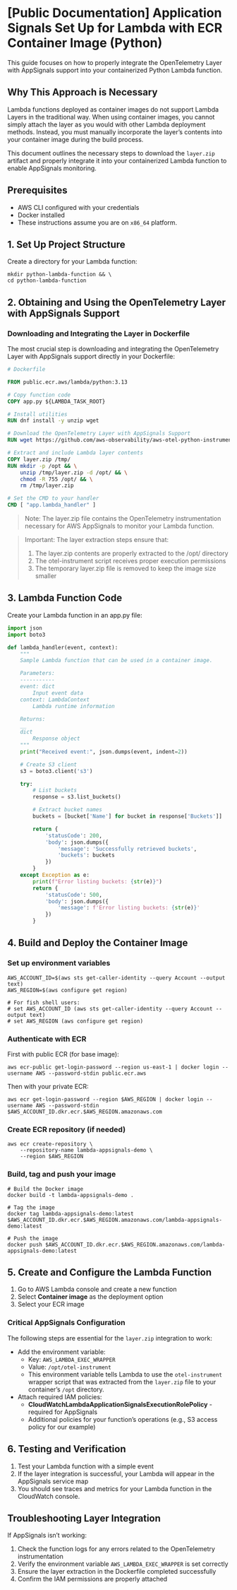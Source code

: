 # [Public Documentation] Application Signals Set Up for Lambda with ECR Container Image (Python)

This guide focuses on how to properly integrate the OpenTelemetry Layer with AppSignals support into your containerized Python Lambda function.

## Why This Approach is Necessary

Lambda functions deployed as container images do not support Lambda Layers in the traditional way. When using container images, you cannot simply attach the layer as you would with other Lambda deployment methods. Instead, you must manually incorporate the layer’s contents into your container image during the build process.

This document outlines the necessary steps to download the `layer.zip` artifact and properly integrate it into your containerized Lambda function to enable AppSignals monitoring.

## Prerequisites

* AWS CLI configured with your credentials
* Docker installed
* These instructions assume you are on `x86_64` platform.

## 1. Set Up Project Structure

Create a directory for your Lambda function:

```console
mkdir python-lambda-function && \
cd python-lambda-function
```

## 2. Obtaining and Using the OpenTelemetry Layer with AppSignals Support

### Downloading and Integrating the Layer in Dockerfile

The most crucial step is downloading and integrating the OpenTelemetry Layer with AppSignals support directly in your Dockerfile:

```Dockerfile
# Dockerfile

FROM public.ecr.aws/lambda/python:3.13

# Copy function code
COPY app.py ${LAMBDA_TASK_ROOT}

# Install utilities
RUN dnf install -y unzip wget

# Download the OpenTelemetry Layer with AppSignals Support
RUN wget https://github.com/aws-observability/aws-otel-python-instrumentation/releases/latest/download/layer.zip -O /tmp/layer.zip

# Extract and include Lambda layer contents
COPY layer.zip /tmp/
RUN mkdir -p /opt && \
    unzip /tmp/layer.zip -d /opt/ && \
    chmod -R 755 /opt/ && \
    rm /tmp/layer.zip

# Set the CMD to your handler
CMD [ "app.lambda_handler" ]
```

> Note: The layer.zip file contains the OpenTelemetry instrumentation necessary for AWS AppSignals to monitor your Lambda function.

> Important: The layer extraction steps ensure that:
> 1. The layer.zip contents are properly extracted to the /opt/ directory
> 2. The otel-instrument script receives proper execution permissions
> 3. The temporary layer.zip file is removed to keep the image size smaller

## 3. Lambda Function Code

Create your Lambda function in an app.py file:

```python
import json
import boto3

def lambda_handler(event, context):
    """
    Sample Lambda function that can be used in a container image.

    Parameters:
    -----------
    event: dict
        Input event data
    context: LambdaContext
        Lambda runtime information

    Returns:
    __
    dict
        Response object
    """
    print("Received event:", json.dumps(event, indent=2))

    # Create S3 client
    s3 = boto3.client('s3')

    try:
        # List buckets
        response = s3.list_buckets()

        # Extract bucket names
        buckets = [bucket['Name'] for bucket in response['Buckets']]

        return {
            'statusCode': 200,
            'body': json.dumps({
                'message': 'Successfully retrieved buckets',
                'buckets': buckets
            })
        }
    except Exception as e:
        print(f"Error listing buckets: {str(e)}")
        return {
            'statusCode': 500,
            'body': json.dumps({
                'message': f'Error listing buckets: {str(e)}'
            })
        }
```

## 4. Build and Deploy the Container Image

### Set up environment variables

```console
AWS_ACCOUNT_ID=$(aws sts get-caller-identity --query Account --output text) 
AWS_REGION=$(aws configure get region)

# For fish shell users:
# set AWS_ACCOUNT_ID (aws sts get-caller-identity --query Account --output text) 
# set AWS_REGION (aws configure get region)
```

### Authenticate with ECR

First with public ECR (for base image):

```console
aws ecr-public get-login-password --region us-east-1 | docker login --username AWS --password-stdin public.ecr.aws
```

Then with your private ECR:

```console
aws ecr get-login-password --region $AWS_REGION | docker login --username AWS --password-stdin $AWS_ACCOUNT_ID.dkr.ecr.$AWS_REGION.amazonaws.com
```

### Create ECR repository (if needed)

```console
aws ecr create-repository \
    --repository-name lambda-appsignals-demo \
    --region $AWS_REGION
```

### Build, tag and push your image

```console
# Build the Docker image
docker build -t lambda-appsignals-demo .

# Tag the image
docker tag lambda-appsignals-demo:latest $AWS_ACCOUNT_ID.dkr.ecr.$AWS_REGION.amazonaws.com/lambda-appsignals-demo:latest

# Push the image
docker push $AWS_ACCOUNT_ID.dkr.ecr.$AWS_REGION.amazonaws.com/lambda-appsignals-demo:latest
```

## 5. Create and Configure the Lambda Function

1. Go to AWS Lambda console and create a new function
2. Select **Container image** as the deployment option
3. Select your ECR image

### Critical AppSignals Configuration

The following steps are essential for the `layer.zip` integration to work:

* Add the environment variable:
    * Key: `AWS_LAMBDA_EXEC_WRAPPER`
    * Value: `/opt/otel-instrument`
    * This environment variable tells Lambda to use the `otel-instrument` wrapper script that was extracted from the `layer.zip` file to your container’s `/opt` directory.
* Attach required IAM policies:
    * **CloudWatchLambdaApplicationSignalsExecutionRolePolicy** - required for AppSignals
    * Additional policies for your function’s operations (e.g., S3 access policy for our example)

## 6. Testing and Verification

1. Test your Lambda function with a simple event
2. If the layer integration is successful, your Lambda will appear in the AppSignals service map
3. You should see traces and metrics for your Lambda function in the CloudWatch console.

## Troubleshooting Layer Integration

If AppSignals isn’t working:

1. Check the function logs for any errors related to the OpenTelemetry instrumentation
2. Verify the environment variable `AWS_LAMBDA_EXEC_WRAPPER` is set correctly
3. Ensure the layer extraction in the Dockerfile completed successfully
4. Confirm the IAM permissions are properly attached


